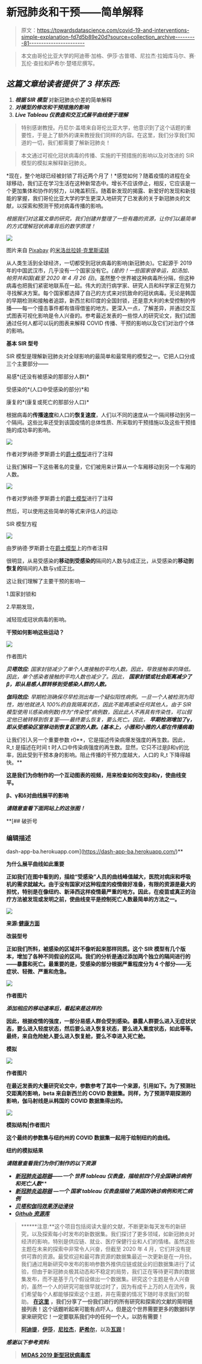 # 新冠肺炎和干预——简单解释

> 原文：<https://towardsdatascience.com/covid-19-and-interventions-simple-explanation-fd7d5b89e20d?source=collection_archive---------81----------------------->

> 本文由哥伦比亚大学的阿迪蒂·加格、伊莎·古普塔、尼拉杰·拉姆库马尔、赛·瓦伦·查拉和萨希尔·楚塔尼撰写。

## ***这篇文章给读者提供了 3 样东西:***

1.  ***根据 SIR 模型*** 对新冠肺炎价差的简单解释
2.  ***对模型的修改和干预措施的影响***
3.  ***Live Tableau 仪表盘和交互式展平曲线便于理解***

> 特别感谢教授。丹尼尔·盖塔来自哥伦比亚大学，他意识到了这个话题的重要性，于是上了额外的课来教授我们同样的内容。在这里，我们分享我们知道的一切，我们都需要了解新冠肺炎！

> 本文通过可视化冠状病毒的传播、实施的干预措施的影响以及对改进的 SIR 模型的模拟来解释新冠肺炎。

*现在，整个地球已经被封锁了将近两个月了！*感觉如何？随着疫情的进程在全球移动，我们正在学习生活在这种新常态中。增长不应该停止，相反，它应该是一个更加集体和协作的努力，以掩盖积压。随着新发现的揭露、新爱好的发现和新技能的掌握，我们哥伦比亚大学的学生更深入地研究了已发表的关于新冠肺炎的文献，以探索和预测干预对病毒传播的影响。

*根据我们对这篇文章的研究，我们创建并整理了一些有趣的资源，让你们以最简单的方式理解冠状病毒背后的数学原理！*

![](img/0f8055179594819ccfd11e7fa2b03172.png)

图片来自 [Pixabay](https://pixabay.com/?utm_source=link-attribution&utm_medium=referral&utm_campaign=image&utm_content=4948866) 的[米洛丝拉娃·克里斯诺娃](https://pixabay.com/users/MiroslavaChrienova-6238194/?utm_source=link-attribution&utm_medium=referral&utm_campaign=image&utm_content=4948866)

从人类生活到全球经济，一切都受到冠状病毒的影响(新冠肺炎)。它起源于 2019 年的中国武汉市，几乎没有一个国家没有它。*(是的！一些国家很幸运，如汤加、帕劳共和国(截至 2020 年 4 月 26 日)*。虽然整个世界被这种病毒所分隔，但这种病毒也把我们紧密地联系在一起。伟大的流行病学家、研究人员和科学家正在努力寻找解决方案。每个国家都选择了自己的方式来对抗致命的冠状病毒。无论是韩国的早期检测和接触者追踪，新西兰和印度的全国封锁，还是意大利的未受控制的传播——每一个撞击事件都有值得借鉴的地方。更深入一点，了解差异，并通过交互式图表可视化影响是令人兴奋的。参考最近发表的一些惊人的研究论文，我们试图通过任何人都可以玩的图表来解释 COVID 传播、干预的影响以及它们对治疗个体的影响。

**基本 SIR 型号**

SIR 模型是理解新冠肺炎对全球影响的最简单和最常用的模型之一。它把人口分成三个主要部分——

易感*(还没有被感染的那部分人群)*

受感染的*(人口中受感染的部分)*和

康复的*(康复或死亡的那部分人口)*

根据病毒的**传播速度**和人口的**恢复速度**，人们以不同的速度从一个隔间移动到另一个隔间。这些比率还受到该国疫情的总体性质、所采取的干预措施以及这些干预措施的成功率的影响。

![](img/820fad9c4c0b37bb611fcfd724997d83.png)

作者对罗纳德·罗斯爵士的[爵士模型](http://mat.uab.cat/matmat/PDFv2013/v2013n03.pdf)进行了注释

让我们解释一下这些著名的变量，它们被用来计算从一个车厢移动到另一个车厢的人数。

![](img/1a19e4296df354880f301cbf5300edf0.png)

作者对罗纳德·罗斯爵士的[爵士模型](http://mat.uab.cat/matmat/PDFv2013/v2013n03.pdf)进行了注释

然后，可以使用这些简单的等式来评估人的运动:

SIR 模型方程

![](img/617f355d369b3a06a7ba00527fdc1d30.png)

由罗纳德·罗斯爵士在[爵士模型](http://mat.uab.cat/matmat/PDFv2013/v2013n03.pdf)上的作者注释

很明显，从易受感染的**移动到受感染的**隔间的人数与β成正比，从受感染的**移动到恢复的**隔间的人数与γ成正比。

这让我们理解了主要干预的影响—

1.国家封锁和

2.早期发现，

减轻现成冠状病毒的影响。

**干预如何影响这些运动？**

![](img/9dd8c23751596ffd3b0f7af76678c8a2.png)

作者图片

***贝塔效应:*** *国家封锁减少了单个人类接触的平均人数。因此，导致接触率的降低。因此，单个感染者接触的平均人数也减少了。因此，* ***国家封锁或社会距离减少了β，即从易感人群转移到受感染人群的人数。***

***伽玛效应:*** *早期检测确保尽早检测出每一个疑似阳性病例。一旦一个人被检测为阳性，她/他就进入 100%的自我隔离状态，因此不能再感染任何其他人。由于 SIR 模型使用 I(感染病例数)作为“传染性”病例数，因此此人不再具有传染性，可以假定他已被转移到恢复室——最终要么恢复，要么死亡。因此，* ***早期检测增加了γ，即从受感染区室移动到恢复区室的人数。(基本上，小雅和小雅的人都在传播病毒)***

让我们引入另一个重要参数 r0**，它是描述传染病爆发强度的再生数。因此，R_t 是描述在时间 t 时人口中传染病强度的再生数。显然，它只不过是β和γ的比率，因此受到干预本身的影响。阻止传播的干预力度越大，人口的 R_t 下降得越快。**

**这是我们为你制作的一个互动图表的视频，用来检查如何改变β和γ，使曲线变平。**

**β、γ和δ对曲线展平的影响**

*****请随意查看下面网站上的这张图！*****

 **[## 破折号

### 编辑描述

dash-app-ba.herokuapp.com](https://dash-app-ba.herokuapp.com/)** 

****为什么展平曲线如此重要****

**正如我们在图中看到的，描绘“受感染”人员的曲线峰值越大，医院对病床和呼吸机的需求就越大。由于没有国家对这种程度的疫情做好准备，有限的资源是最大的担忧，特别是在像纽约、新泽西这样疫情最严重的地方。因此，在疫苗或真正的治疗方法被发现或发明之前，使曲线变平是控制死亡人数最简单的方法之一。**

**![](img/7b9f97c13dccb5aa40d928cf1aadeb47.png)**

**来源:[健康方面](https://www.healthwise.org/blog/slowing-the-spread-of-covid-19.aspx)**

****改装型号****

**正如我们所料，被感染的区域并不像听起来那样同质。这个 SIR 模型有几个版本，增加了各种不同假设的区间。我们的分析是通过添加两个独立的隔间进行的——暴露和死亡。最重要的是，受感染的部分根据严重程度分为 4 个部分——无症状、轻微、严重和危急。**

**![](img/c789244c5dfb562f925030fea1d93344.png)**

**作者图片**

***添加相应的移动速率后，看起来是这样的:***

**因此，根据疫情的强度，一部分易感人群会受到感染。暴露人群要么进入无症状状态，要么进入轻度状态，然后要么进入恢复状态，要么进入重度状态，如此等等。最终，来自危险舱人要么进入恢复舱，要么不幸进入死亡舱。**

****模拟****

**![](img/9296f0a080c84d080a7345986ded58b0.png)**

**作者图片**

**在最近发表的大量研究论文中，参数参考了其中一个来源，引用如下。为了预测社交距离的影响，beta 来自新西兰的 COVID 数据集。同样，为了预测早期探测的影响，伽马射线是从韩国的 COVID 数据集得出的。**

**![](img/235492d846724271ebcfbe0b9bdd1726.png)**

**模拟结构|作者图片**

**这个最终的参数集与纽约州的 COVID 数据集一起用于绘制纽约的曲线。**

**纽约的模拟结果**

***请随意查看我们为你们制作的以下资源***

*   ***[*新冠肺炎追踪器*](https://public.tableau.com/profile/aditi8708#!/vizhome/BAProject_15876700805870/COVID-19Cases?publish=yes)*——*一个* ***世界*** *tableau 仪表盘，描绘前四个月全国确诊病例和死亡人数*****
*   ****[*新冠肺炎追踪器*](https://public.tableau.com/profile/neeraj4906#!/vizhome/BAIEOR-Covid-19/Dashboard1?publish=yes) *—一个* ***国家*** *tableau 仪表盘描绘了美国的确诊病例和死亡病例*****
*   ****[*贝塔和伽玛效果浮动滑块*](https://dash-app-ba.herokuapp.com/)****
*   ****[*Github 资源库*](https://github.com/sahil350/BA-project)****

> ******注意:**这个项目包括阅读大量的文献，不断更新每天发布的新研究，以及探索每小时发布的新数据集。我们探讨了更多领域，如新冠肺炎对经济的影响，特别是供应链、就业、医疗保健行业和人们的情绪。虽然这些主题在未来的探索中非常令人兴奋，但截至 2020 年 4 月，它们并没有提供可靠的资源。最受欢迎和最可靠资源的数据集最近一次更新是在一月份。我们通过用新研究中发布的影响参数外推供应链或就业的旧数据集进行了试验，但由于新冠肺炎极其动态和不稳定的局势，我们正在等待更可靠的数据集发布，而不是基于几个假设做出一个数据集。研究这个主题是令人兴奋的，虽然一个人的研究可能很早就过时了，因为有成千上万的人在流传，我们希望每个人都能够探索这个主题，并在需要的情况下随时寻求我们的帮助。 [**在这里**](https://drive.google.com/open?id=17UsVjzubZ8AWZYHgb2aN7DLMErdrrWVRlSGCROXpLn0) **，**我们分享了一份我们进行的所有研究和探索的文献的简明链接列表！这个话题听起来可能有点吓人，但是这个世界需要更多的数据科学家来研究它！一定要联系我们中的任何一个人，以防有需要！****
> 
> ****[阿迪提](https://www.linkedin.com/in/aditigarg12/)，[伊莎](https://www.linkedin.com/in/ishagupta36)，[尼拉杰](https://www.linkedin.com/in/neerajramkumar/)，[萨希尔](https://www.linkedin.com/in/sahilchutani/)，以及[瓦润](https://www.linkedin.com/in/varun-challa-223153141/)！****

*****感谢以下参考资料:*****

> ****[MIDAS 2019 新型冠状病毒库](https://github.com/midas-network/COVID-19)****